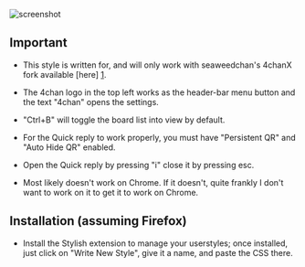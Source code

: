 ![screenshot](http://i.imgur.com/MET003f.png)

 Important
-----------

* This style is written for, and will only work with seaweedchan's 4chanX fork available [here] [1].

* The 4chan logo in the top left works as the header-bar menu button and the text "4chan" opens the settings.

* "Ctrl+B" will toggle the board list into view by default.

* For the Quick reply to work properly, you must have "Persistent QR" and "Auto Hide QR" enabled.

* Open the Quick reply by pressing "i" close it by pressing esc.

* Most likely doesn't work on Chrome. If it doesn't, quite frankly I don't want to work on it to get it to work on Chrome.


Installation (assuming Firefox)
-------------------------------

* Install the Stylish extension to manage your userstyles; once installed, just click on "Write New Style", give it a name, and paste the CSS there.

[1]: http://seaweedchan.github.io/4chan-x/
